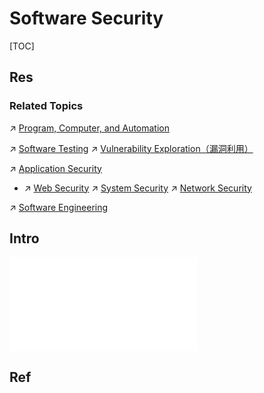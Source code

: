 # Software Security

[TOC]



## Res
### Related Topics
↗ [Program, Computer, and Automation](../../../🔑%20CS%20Core/🛣️%20Program%20Execution%20&%20Compilation%20System/Program,%20Computer,%20and%20Automation.md)

↗ [Software Testing](../../../Software%20Engineering/Software%20Maintenance%20&%20Operations%20Management/🧪%20Software%20Testing/Software%20Testing.md)
↗ [Vulnerability Exploration（漏洞利用）](🐒%20Software%20Vulnerability%20&%20Weakness/Vulnerability%20Exploration（漏洞利用）/Vulnerability%20Exploration（漏洞利用）.md)

↗ [Application Security](../../Application%20Security/Application%20Security.md)
- ↗ [Web Security](../../Application%20Security/💉%20Web%20Security/Web%20Security.md)
↗ [System Security](../../System%20Security/System%20Security.md)
↗ [Network Security](../../Network%20Security/Network%20Security.md)

↗ [Software Engineering](../../../Software%20Engineering/Software%20Engineering.md)



## Intro
![malicious_code_detection.excalidraw | 800](../../../../Assets/Illustrations/Computer%20Security/risk_management_and_software_security.excalidraw.md)



## Ref
[What Are the Key Differences Between Application Security and Software Security?]: https://www.makeuseof.com/differences-between-application-security-software-security/